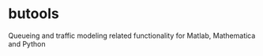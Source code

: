 butools
=======

Queueing and traffic modeling related functionality for Matlab, Mathematica and Python
